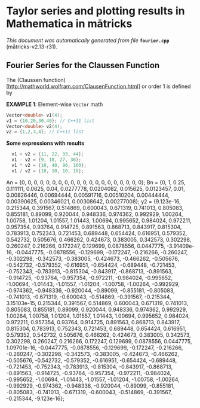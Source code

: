 
# Taylor series and plotting results in Mathematica in mātricks
_This document was automatically generated from file_ **`fourier.cpp`** (mātricks-v2.13-r31).

## Fourier Series for the Claussen Function
The (Claussen function)[http://mathworld.wolfram.com/ClausenFunction.html] or order 1 is defined by


**EXAMPLE 1**: Element-wise `Vector` math
```C++
Vector<double> v1(4);
v1 = {10,20,30,40}; // C++11 list
Vector<double> v2(4);
v2 = {1,2,3,4}; // C++11 list
```

**Some expressions with results**
```C++
  v1 + v2 = {11, 22, 33, 44}; 
  v1 - v2 = {9, 18, 27, 36}; 
  v1 * v2 = {10, 40, 90, 160}; 
  v1 / v2 = {10, 10, 10, 10}; 
```

An = {0, 0, 0, 0, 0, 0, 0, 0, 0, 0, 0, 0, 0, 0, 0, 0, 0, 0, 0, 0}; 
Bn = {0, 1, 0.25, 0.111111, 0.0625, 0.04, 0.0277778, 0.0204082, 0.015625, 0.0123457, 0.01, 0.00826446, 0.00694444, 0.00591716, 0.00510204, 0.00444444, 0.00390625, 0.00346021, 0.00308642, 0.00277008}; 
y2 = {9.123e-16, 0.215344, 0.391567, 0.514869, 0.600043, 0.671319, 0.741013, 0.805083, 0.855181, 0.89099, 0.920044, 0.948336, 0.974362, 0.992929, 1.00264, 1.00758, 1.01204, 1.01557, 1.01443, 1.00694, 0.995652, 0.984024, 0.972211, 0.957354, 0.93764, 0.914725, 0.891563, 0.868713, 0.843917, 0.815304, 0.783913, 0.752343, 0.721453, 0.689448, 0.654424, 0.616951, 0.579352, 0.542732, 0.505676, 0.466262, 0.424673, 0.383005, 0.342573, 0.302298, 0.260247, 0.216266, 0.172247, 0.129699, 0.0878556, 0.0447775, -3.91409e-16, -0.0447775, -0.0878556, -0.129699, -0.172247, -0.216266, -0.260247, -0.302298, -0.342573, -0.383005, -0.424673, -0.466262, -0.505676, -0.542732, -0.579352, -0.616951, -0.654424, -0.689448, -0.721453, -0.752343, -0.783913, -0.815304, -0.843917, -0.868713, -0.891563, -0.914725, -0.93764, -0.957354, -0.972211, -0.984024, -0.995652, -1.00694, -1.01443, -1.01557, -1.01204, -1.00758, -1.00264, -0.992929, -0.974362, -0.948336, -0.920044, -0.89099, -0.855181, -0.805083, -0.741013, -0.671319, -0.600043, -0.514869, -0.391567, -0.215344, 3.15103e-15, 0.215344, 0.391567, 0.514869, 0.600043, 0.671319, 0.741013, 0.805083, 0.855181, 0.89099, 0.920044, 0.948336, 0.974362, 0.992929, 1.00264, 1.00758, 1.01204, 1.01557, 1.01443, 1.00694, 0.995652, 0.984024, 0.972211, 0.957354, 0.93764, 0.914725, 0.891563, 0.868713, 0.843917, 0.815304, 0.783913, 0.752343, 0.721453, 0.689448, 0.654424, 0.616951, 0.579352, 0.542732, 0.505676, 0.466262, 0.424673, 0.383005, 0.342573, 0.302298, 0.260247, 0.216266, 0.172247, 0.129699, 0.0878556, 0.0447775, 1.09701e-16, -0.0447775, -0.0878556, -0.129699, -0.172247, -0.216266, -0.260247, -0.302298, -0.342573, -0.383005, -0.424673, -0.466262, -0.505676, -0.542732, -0.579352, -0.616951, -0.654424, -0.689448, -0.721453, -0.752343, -0.783913, -0.815304, -0.843917, -0.868713, -0.891563, -0.914725, -0.93764, -0.957354, -0.972211, -0.984024, -0.995652, -1.00694, -1.01443, -1.01557, -1.01204, -1.00758, -1.00264, -0.992929, -0.974362, -0.948336, -0.920044, -0.89099, -0.855181, -0.805083, -0.741013, -0.671319, -0.600043, -0.514869, -0.391567, -0.215344, -9.123e-16}; 

